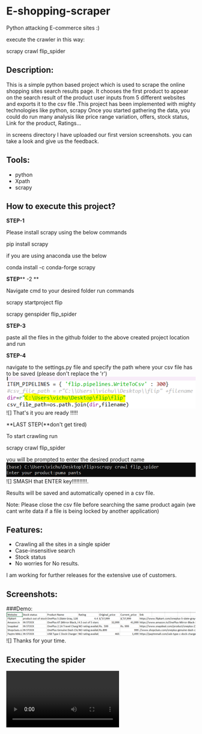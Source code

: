
#
# E-shopping-scraper

Python attacking E-commerce sites :)

execute the crawler in this way:

scrapy crawl flip\_spider

## **Description:**

This is a simple python based project which is used to scrape the online shopping sites search results page. It chooses the first product to appear on the search result of the product user inputs from 5 different websites and exports it to the csv file  .This project has been implemented with mighty technologies like python, scrapy  Once you started gathering the data, you could do run many analysis like price range variation, offers, stock status, Link for the product, Ratings…

in screens directory I have uploaded our first version screenshots. you can take a look and give us the feedback.

## **Tools:**

- python
- Xpath
- scrapy

## **How to execute this project?**

**STEP-1**

Please install scrapy using the below commands

pip install scrapy

if you are using anaconda use the below

conda install -c conda-forge scrapy

**STEP**** -2       **

Navigate cmd to your desired folder run commands

scrapy startproject flip

scrapy genspider flip\_spider

**STEP-3**

paste all the files in the github folder to the above created project location and run

**STEP-4**

navigate to the settings.py file and specify the path where your csv file has to be saved (please don&#39;t replace the &#39;r&#39;)
 ![alt text](https://github.com/vishnu-sagar/data-science/blob/master/scraping%20e-commerce%20sites/screens/file.PNG)
 ![]
That&#39;s it you are ready !!!!!

**LAST STEP(**don&#39;t get tired)

To start crawling run

scrapy crawl flip\_spider

you will be prompted to enter the desired product name
![alt text](https://github.com/vishnu-sagar/data-science/blob/master/scraping%20e-commerce%20sites/screens/input.PNG)
 ![]
SMASH that ENTER key!!!!!!!!!!.

Results will be saved and automatically opened in a csv file.

Note: Please close the csv file before searching the same product again (we cant write data if a file is being locked by another application)

## **Features:**

- Crawling all the sites in a single spider
- Case-insensitive search
- Stock status
- No worries for No results.

I am  working for further releases for the extensive use of customers.

## **Screenshots:**

###Demo:
![alt text](https://github.com/vishnu-sagar/data-science/blob/master/scraping%20e-commerce%20sites/screens/output.PNG)
 ![]
Thanks for your time.

## **Executing the spider**
![alt text](https://github.com/vishnu-sagar/data-science/blob/master/scraping%20e-commerce%20sites/demo%20videos/how%20to%20execute%20spider.avi)


